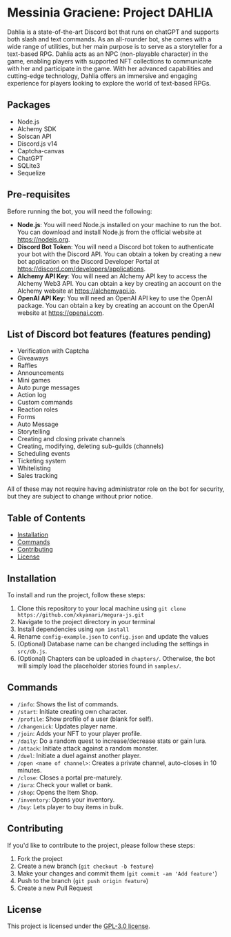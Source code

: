 # Messinia Graciene: Project DAHLIA

Dahlia is a state-of-the-art Discord bot that runs on chatGPT and supports both slash and text commands. As an all-rounder bot, she comes with a wide range of utilities, but her main purpose is to serve as a storyteller for a text-based RPG. Dahlia acts as an NPC (non-playable character) in the game, enabling players with supported NFT collections to communicate with her and participate in the game. With her advanced capabilities and cutting-edge technology, Dahlia offers an immersive and engaging experience for players looking to explore the world of text-based RPGs.

## Packages
- Node.js
- Alchemy SDK
- Solscan API
- Discord.js v14
- Captcha-canvas
- ChatGPT
- SQLite3
- Sequelize

## Pre-requisites
Before running the bot, you will need the following:

- **Node.js**: You will need Node.js installed on your machine to run the bot. You can download and install Node.js from the official website at https://nodejs.org.
- **Discord Bot Token**: You will need a Discord bot token to authenticate your bot with the Discord API. You can obtain a token by creating a new bot application on the Discord Developer Portal at https://discord.com/developers/applications.
- **Alchemy API Key**: You will need an Alchemy API key to access the Alchemy Web3 API. You can obtain a key by creating an account on the Alchemy website at https://alchemyapi.io.
- **OpenAI API Key**: You will need an OpenAI API key to use the OpenAI package. You can obtain a key by creating an account on the OpenAI website at https://openai.com.

## List of Discord bot features (features pending)
- Verification with Captcha
- Giveaways
- Raffles
- Announcements
- Mini games
- Auto purge messages
- Action log
- Custom commands
- Reaction roles
- Forms
- Auto Message
- Storytelling
- Creating and closing private channels
- Creating, modifying, deleting sub-guilds (channels)
- Scheduling events
- Ticketing system
- Whitelisting
- Sales tracking

All of these may not require having administrator role on the bot for security, but they are subject to change without prior notice.

## Table of Contents

- [Installation](#installation)
- [Commands](#commands)
- [Contributing](#contributing)
- [License](#license)

## Installation

To install and run the project, follow these steps:

1. Clone this repository to your local machine using `git clone https://github.com/xkyanari/megura-js.git`
2. Navigate to the project directory in your terminal
3. Install dependencies using `npm install`
4. Rename `config-example.json` to `config.json` and update the values
5. (Optional) Database name can be changed including the settings in `src/db.js`.
6. (Optional) Chapters can be uploaded in `chapters/`. Otherwise, the bot will simply load the placeholder stories found in `samples/`.

## Commands
- `/info`:  Shows the list of commands.
- `/start`:  Initiate creating own character.
- `/profile`:  Show profile of a user (blank for self).
- `/changenick`:  Updates player name.
- `/join`:  Adds your NFT to your player profile.
- `/daily`:  Do a random quest to increase/decrease stats or gain Iura.
- `/attack`:  Initiate attack against a random monster.
- `/duel`:  Initiate a duel against another player.
- `/open <name of channel>`:  Creates a private channel, auto-closes in 10 minutes.
- `/close`:  Closes a portal pre-maturely.
- `/iura`:  Check your wallet or bank.
- `/shop`:  Opens the Item Shop.
- `/inventory`:  Opens your inventory.
- `/buy`:  Lets player to buy items in bulk.

## Contributing

If you'd like to contribute to the project, please follow these steps:

1. Fork the project
2. Create a new branch (`git checkout -b feature`)
3. Make your changes and commit them (`git commit -am 'Add feature'`)
4. Push to the branch (`git push origin feature`)
5. Create a new Pull Request

## License

This project is licensed under the [GPL-3.0 license](https://opensource.org/license/gpl-3-0/).
